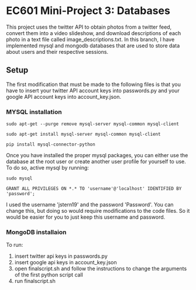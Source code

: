 # EC601 Mini-Project 3: Databases
This project uses the twitter API to obtain photos from a twitter feed, convert them into a video slideshow, and download descriptions of each photo in a text file called image_descriptions.txt. In this branch, I have implemented mysql and mongodb databases that are used to store data about users and their respective sessions. 

## Setup 
The first modification that must be made to the following files is that you have to insert your twitter API account keys into passwords.py and your google API account keys into account_key.json.

### MYSQL installation
```
sudo apt-get --purge remove mysql-server mysql-common mysql-client

sudo apt-get install mysql-server mysql-common mysql-client

pip install mysql-connector-python
```
Once you have installed the proper mysql packages, you can either use the database at the root user or create another user profile for yourself to use. To do so, active mysql by running:
```
sudo mysql

GRANT ALL PRIVILEGES ON *.* TO 'username'@'localhost' IDENTIFIED BY 'password';
```

I used the username 'jstern19' and the password 'Password'. You can change this, but doing so would require modifications to the code files. So it would be easier for you to just keep this username and password.

### MongoDB installaion



To run:
1. insert twitter api keys in passwords.py
2. insert google api keys in account_key.json
3. open finalscript.sh and follow the instructions to change the arguments of the first python script call
4. run finalscript.sh

